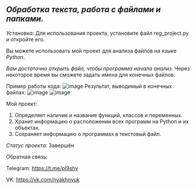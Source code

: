## ***Обработка текста, работа с файлами и папками.***

*Установка:* Для использования проекта, установите файл reg_project.py и откройте его. 

Вы можете использовать мой проект для анализа файлов на языке *Python*.

*Вам достаточно открыть файл, чтобы программа начала анализ.* Через некоторое время вы сможете задать имена для конечных файлов.

Пример работы кода: ![image](https://github.com/pl9shy/analyze_python/assets/157023698/3844057a-1fcf-4338-9330-62e17adfd7fa)
Результат, выводимый в конечных файлах: 
![image](https://github.com/pl9shy/analyze_python/assets/157023698/9eac1df4-027c-451a-bf51-6590c314e87f)
![image](https://github.com/pl9shy/analyze_python/assets/157023698/f1793ba8-daec-424c-a48a-95797a9670dd)


Мой проект:
1. Определяет наличие и название функций, классов и переменных.
2. Хранит информацию о расположении всех программ на Python и их объектах.
3. Сохраняет информацию о программах в текстовый файл.

  
*Статус проекта:* Завершён

Обратная связь:

Telegram: https://t.me/pl9shy

VK: https://vk.com/nyakhnyuk
